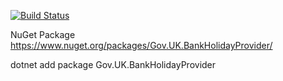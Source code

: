 [![Build Status](https://dev.azure.com/nimbleit/Git%20Hub/_apis/build/status/SonOfSardaar.GovUkBankHoliday?branchName=main)](https://dev.azure.com/nimbleit/Git%20Hub/_build/latest?definitionId=4&branchName=main)

NuGet Package https://www.nuget.org/packages/Gov.UK.BankHolidayProvider/

dotnet add package Gov.UK.BankHolidayProvider
